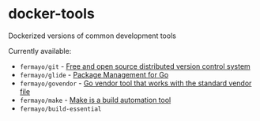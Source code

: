 # docker-tools
Dockerized versions of common development tools

Currently available:

* `fermayo/git` - [Free and open source distributed version control system](https://git-scm.com/)
* `fermayo/glide` - [Package Management for Go](https://glide.sh/)
* `fermayo/govendor` - [Go vendor tool that works with the standard vendor file](https://github.com/kardianos/govendor)
* `fermayo/make` - [Make is a build automation tool](https://www.gnu.org/software/make/)
* `fermayo/build-essential`
